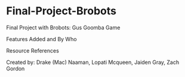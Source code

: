 # Final-Project-Brobots
Final Project with Brobots: Gus Goomba Game

Features Added and By Who

Resource References 

Created by: Drake (Mac) Naaman, Lopati Mcqueen, Jaiden Gray, Zach Gordon

